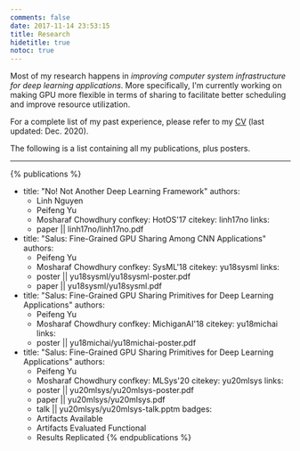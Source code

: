 ```yaml
---
comments: false
date: 2017-11-14 23:53:15
title: Research
hidetitle: true
notoc: true
---
```


Most of my research happens in _improving computer system infrastructure for deep learning applications_. More
specifically, I'm currently working on making GPU more flexible in terms of sharing to facilitate better
scheduling and improve resource utilization.

For a complete list of my past experience, please refer to my [CV](/assets/dl/cv.pdf) (last updated: Dec. 2020).

The following is a list containing all my publications, plus posters.

---

{% publications %}
- title: "No! Not Another Deep Learning Framework"
  authors:
    - Linh Nguyen
    - Peifeng Yu
    - Mosharaf Chowdhury
  confkey: HotOS'17
  citekey: linh17no
  links:
    - paper || linh17no/linh17no.pdf
- title: "Salus: Fine-Grained GPU Sharing Among CNN Applications"
  authors:
    - Peifeng Yu
    - Mosharaf Chowdhury
  confkey: SysML'18
  citekey: yu18sysml
  links:
    - poster || yu18sysml/yu18sysml-poster.pdf
    - paper || yu18sysml/yu18sysml.pdf
- title: "Salus: Fine-Grained GPU Sharing Primitives for Deep Learning Applications"
  authors:
    - Peifeng Yu
    - Mosharaf Chowdhury
  confkey: MichiganAI'18
  citekey: yu18michai
  links:
    - poster || yu18michai/yu18michai-poster.pdf
- title: "Salus: Fine-Grained GPU Sharing Primitives for Deep Learning Applications"
  authors:
    - Peifeng Yu
    - Mosharaf Chowdhury
  confkey: MLSys'20
  citekey: yu20mlsys
  links:
    - poster || yu20mlsys/yu20mlsys-poster.pdf
    - paper || yu20mlsys/yu20mlsys.pdf
    - talk || yu20mlsys/yu20mlsys-talk.pptm
  badges:
    - Artifacts Available
    - Artifacts Evaluated Functional
    - Results Replicated
{% endpublications %}
